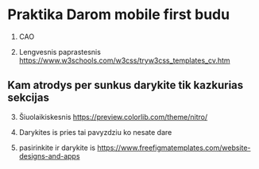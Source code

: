 # Praktika Darom mobile first budu

1. CAO

2. Lengvesnis paprastesnis https://www.w3schools.com/w3css/tryw3css_templates_cv.htm

## Kam atrodys per sunkus darykite tik kazkurias sekcijas

3. Šiuolaikiskesnis https://preview.colorlib.com/theme/nitro/

4. Darykites is pries tai pavyzdziu ko nesate dare

5. pasirinkite ir darykite is https://www.freefigmatemplates.com/website-designs-and-apps
